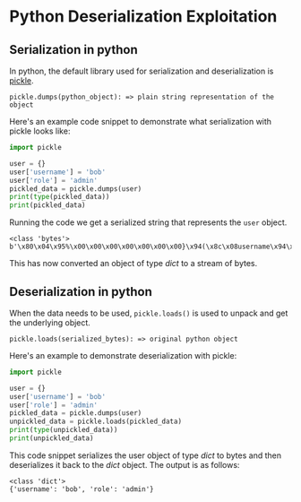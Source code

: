 # Python Deserialization Exploitation

## Serialization in python

In python, the default library used for serialization and deserialization is [pickle](https://docs.python.org/3.6/library/pickle.html).

```pickle.dumps(python_object): => plain string representation of the object```

Here's an example code snippet to demonstrate what serialization with pickle looks like:

```python
import pickle

user = {}
user['username'] = 'bob'
user['role'] = 'admin'
pickled_data = pickle.dumps(user)
print(type(pickled_data))
print(pickled_data)
```

Running the code we get a serialized string that represents the ```user``` object.

```console
<class 'bytes'>
b'\x80\x04\x95%\x00\x00\x00\x00\x00\x00\x00}\x94(\x8c\x08username\x94\x8c\x03bob\x94\x8c\x04role\x94\x8c\x05admin\x94u.'
```

This has now converted an object of type *dict* to a stream of bytes.

## Deserialization in python

When the data needs to be used, ```pickle.loads()``` is used to unpack and get the underlying object.

```pickle.loads(serialized_bytes): => original python object```

Here's an example to demonstrate deserialization with pickle:

```python
import pickle

user = {}
user['username'] = 'bob'
user['role'] = 'admin'
pickled_data = pickle.dumps(user)
unpickled_data = pickle.loads(pickled_data)
print(type(unpickled_data))
print(unpickled_data)
```

This code snippet serializes the user object of type *dict* to bytes and then deserializes it back to the *dict* object. The output is as follows:

```console
<class 'dict'>
{'username': 'bob', 'role': 'admin'}
```
